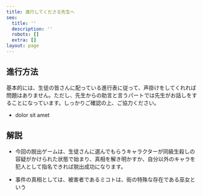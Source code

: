 ```yaml
---
title: 進行してくださる先生へ
seo:
  title: ''
  description: ''
  robots: []
  extra: []
layout: page
---
```

## 進行方法

基本的には、生徒の皆さんに配っている進行表に従って、声掛けをしてくれれば問題はありません。ただし、先生からの助言と言うパートでは先生がお話しをすることになっています。しっかりご確認の上、ご協力ください。

*   dolor sit amet







## 解説

*   今回の脱出ゲームは、生徒さんに選んでもらうキャラクターが同級生殺しの容疑がかけられた状態で始まり、真相を解き明かすか、自分以外のキャラを犯人として指名できれば脱出成功になります。

*   事件の真相としては、被害者であるミコトは、街の特殊な存在である巫女という
